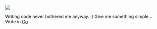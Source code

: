 ![](https://secrethub.io/img/blog/go-gopher.png)

Writing code never bothered me anyway. :)
Give me something simple...
Write in [Go](https://www.youtube.com/watch?v=LJvEIjRBSDA)
